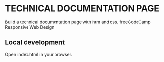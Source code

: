# TECHNICAL DOCUMENTATION PAGE

Build a technical documentation page with htm and css. freeCodeCamp Responsive Web Design.

## Local development

Open index.html in your browser.
